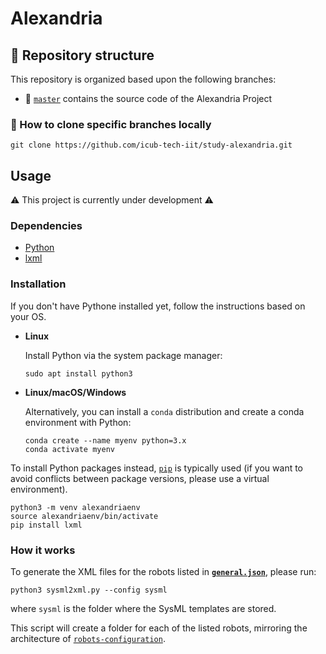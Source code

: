 Alexandria
==========

## 🌿 Repository structure
This repository is organized based upon the following branches:
- 🔘 [`master`](../../tree/master) contains the source code of the Alexandria Project

### 🔽 How to clone specific branches locally
```console
git clone https://github.com/icub-tech-iit/study-alexandria.git
```

## Usage
⚠️ This project is currently under development ⚠️

### Dependencies

- [Python](https://www.python.org/)
- [lxml](https://pypi.org/project/lxml/)

### Installation

If you don't have Pythone installed yet, follow the instructions based on your OS.

- **Linux**

    Install Python via the system package manager:

    ```console
    sudo apt install python3
    ```

- **Linux/macOS/Windows**

    Alternatively, you can install a `conda` distribution and create a conda environment with Python:

    ```console
    conda create --name myenv python=3.x
    conda activate myenv
    ```

To install Python packages instead, [`pip`](https://pip.pypa.io/en/stable/installation/) is typically used (if you want to avoid conflicts between package versions, please use a virtual environment).

```console
python3 -m venv alexandriaenv
source alexandriaenv/bin/activate
pip install lxml
```

### How it works

To generate the XML files for the robots listed in [**`general.json`**](./general.json), please run:

```console
python3 sysml2xml.py --config sysml
```

where `sysml` is the folder where the SysML templates are stored.

This script will create a folder for each of the listed robots, mirroring the architecture of [`robots-configuration`](https://github.com/robotology/robots-configuration).